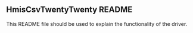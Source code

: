## HmisCsvTwentyTwenty README

This README file should be used to explain the functionality of the driver.
